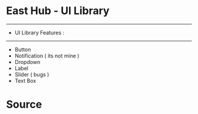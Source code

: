 # East Hub - UI Library

-----------------------
- UI Library Features :
-----------------------

- Button
- Notification ( its not mine )
- Dropdown
- Label
- Slider ( bugs )
- Text Box

# Source

```html
